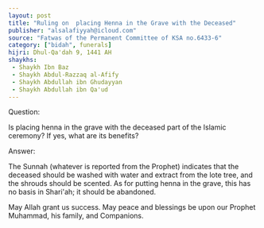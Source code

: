 ```yaml
---
layout: post
title: "Ruling on  placing Henna in the Grave with the Deceased"
publisher: "alsalafiyyah@icloud.com"
source: "Fatwas of the Permanent Committee of KSA no.6433-6"
category: ["bidah", funerals]
hijri: Dhul-Qa'dah 9, 1441 AH
shaykhs: 
 - Shaykh Ibn Baz
 - Shaykh Abdul-Razzaq al-Afify
 - Shaykh Abdullah ibn Ghudayyan
 - Shaykh Abdullah ibn Qa'ud 
---
```


Question: 

Is placing henna in the grave with the deceased part of the Islamic ceremony? If yes, what are its benefits? 

Answer: 

The Sunnah (whatever is reported from the Prophet) indicates that the deceased should be washed with water and extract from the lote tree, and the shrouds should be scented. As for putting henna in the grave, this has no basis in Shari'ah; it should be abandoned.

May Allah grant us success. May peace and blessings be upon our Prophet Muhammad, his family, and Companions. 
